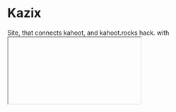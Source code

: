 # Kazix
Site, that connects kahoot, and kahoot.rocks hack. with **<iframe>**

[Visit Site](https://itzartzx.github.io/kazix)

[Updated Version](https://www.youtube.com/watch?v=dQw4w9WgXcQ)
